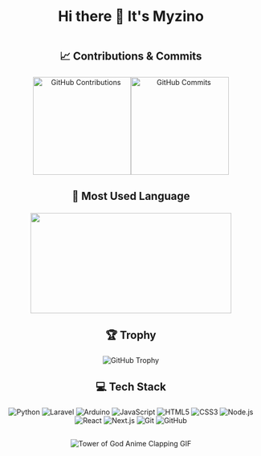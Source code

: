 <h1 align="center"> Hi there 👋 It's Myzino </h1>

<div id="header" align="center">
  <img src="https://komarev.com/ghpvc/?username=Myzino&style=for-the-badge&color=orange" alt=""/>
</div>

## <p align="center">📈 Contributions & Commits</p>
<p align="center" style="display: flex; justify-content: center;">
  <img src="https://github-readme-stats.vercel.app/api?username=Myzino&show_icons=true&count_private=true&theme=light" alt="GitHub Contributions" height="195">
  
  <img src="https://github-readme-streak-stats.herokuapp.com/?user=Myzino&theme=light" alt="GitHub Commits" height="195">
</p>


## <p align="center">💬 Most Used Language</p>
<p align="center">
  <img width="400" height="200" src="https://github-readme-stats.vercel.app/api/top-langs/?username=Myzino&size_weight=0.0005&count_weight=0.3&layout=compact&theme=vision-friendlydark-">
</p>
 

## <p align="center">🏆 Trophy</p>
<p align="center">
  <img src="https://github-profile-trophy.vercel.app/?username=Myzino&margin-w=5&margin-h=5&theme=darkhub" alt="GitHub Trophy">
</p>

## <p align="center">💻 Tech Stack</p>
<p align="center">
  <img src="https://img.shields.io/badge/Python-3776AB?style=for-the-badge&logo=python&logoColor=white" alt="Python">
  <img src="https://img.shields.io/badge/Laravel-FF2D20?style=for-the-badge&logo=laravel&logoColor=white" alt="Laravel">
  <img src="https://img.shields.io/badge/Arduino-00979D?style=for-the-badge&logo=arduino&logoColor=white" alt="Arduino">
  <img src="https://img.shields.io/badge/JavaScript-F7DF1E?style=for-the-badge&logo=javascript&logoColor=black" alt="JavaScript">
  <img src="https://img.shields.io/badge/HTML5-E34F26?style=for-the-badge&logo=html5&logoColor=white" alt="HTML5">
  <img src="https://img.shields.io/badge/CSS3-1572B6?style=for-the-badge&logo=css3&logoColor=white" alt="CSS3">
  <img src="https://img.shields.io/badge/Node.js-339933?style=for-the-badge&logo=nodedotjs&logoColor=white" alt="Node.js">
  <img src="https://img.shields.io/badge/React-61DAFB?style=for-the-badge&logo=react&logoColor=black" alt="React">
  <img src="https://img.shields.io/badge/Next.js-000000?style=for-the-badge&logo=nextdotjs&logoColor=white" alt="Next.js">
  <img src="https://img.shields.io/badge/Git-F05032?style=for-the-badge&logo=git&logoColor=white" alt="Git">
  <img src="https://img.shields.io/badge/GitHub-181717?style=for-the-badge&logo=github&logoColor=white" alt="GitHub">
</p>

## <p align="center"></p>
<p align="center">
  <img src="https://media1.tenor.com/m/ubXABvjKcKIAAAAC/tower-of-god-anime.gif" alt="Tower of God Anime Clapping GIF">
</p>